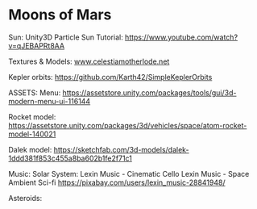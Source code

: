 # Moons of Mars

Sun: 
Unity3D Particle Sun Tutorial: https://www.youtube.com/watch?v=qJEBAPRt8AA

Textures & Models:
www.celestiamotherlode.net

Kepler orbits:
https://github.com/Karth42/SimpleKeplerOrbits

ASSETS:
Menu: 
https://assetstore.unity.com/packages/tools/gui/3d-modern-menu-ui-116144

Rocket model:
https://assetstore.unity.com/packages/3d/vehicles/space/atom-rocket-model-140021

Dalek model:
https://sketchfab.com/3d-models/dalek-1ddd381f853c455a8ba602b1fe2f71c1

Music:
Solar System:
Lexin Music - Cinematic Cello
Lexin Music - Space Ambient  Sci-fi
https://pixabay.com/users/lexin_music-28841948/

Asteroids:


